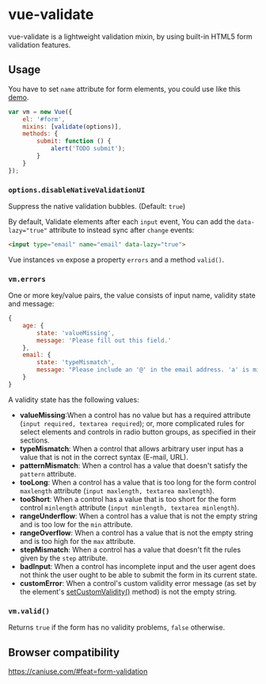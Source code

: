 # vue-validate

vue-validate is a lightweight validation mixin, by using built-in HTML5 form validation features.

## Usage

You have to set `name` attribute for form elements, you could use like this [demo](https://holyzfy.github.io/vue-validate/demo.html).

```js
var vm = new Vue({
    el: '#form',
    mixins: [validate(options)],
    methods: {
        submit: function () {
            alert('TODO submit');
        }
    }
});
```

### `options.disableNativeValidationUI`

Suppress the native validation bubbles. (Default: `true`)

By default, Validate elements after each `input` event, You can add the `data-lazy="true"` attribute to instead sync after `change` events:

```html
<input type="email" name="email" data-lazy="true">
```

Vue instances `vm` expose a property `errors` and a method `valid()`.

### `vm.errors`

One or more key/value pairs, the value consists of input name, validity state and message:

```js
{
    age: {
        state: 'valueMissing',
        message: 'Please fill out this field.'
    },
    email: {
        state: 'typeMismatch',
        message: "Please include an '@' in the email address. 'a' is missing an '@'."
    }
}
```

A validity state has the following values:

- **valueMissing**:When a control has no value but has a required attribute (`input required, textarea required`); or, more complicated rules for select elements and controls in radio button groups, as specified in their sections.
- **typeMismatch**: When a control that allows arbitrary user input has a value that is not in the correct syntax (E-mail, URL).
- **patternMismatch**: When a control has a value that doesn't satisfy the `pattern` attribute.
- **tooLong**: When a control has a value that is too long for the form control `maxlength` attribute (`input maxlength, textarea maxlength`).
- **tooShort**: When a control has a value that is too short for the form control `minlength` attribute (`input minlength, textarea minlength`).
- **rangeUnderflow**: When a control has a value that is not the empty string and is too low for the `min` attribute.
- **rangeOverflow**: When a control has a value that is not the empty string and is too high for the `max` attribute.
- **stepMismatch**: When a control has a value that doesn't fit the rules given by the `step` attribute.
- **badInput**: When a control has incomplete input and the user agent does not think the user ought to be able to submit the form in its current state.
- **customError**: When a control's custom validity error message (as set by the element's [setCustomValidity()](https://html.spec.whatwg.org/multipage/form-control-infrastructure.html#dom-cva-setcustomvalidity) method) is not the empty string.

### `vm.valid()`

Returns `true` if the form has no validity problems, `false` otherwise.

## Browser compatibility

https://caniuse.com/#feat=form-validation